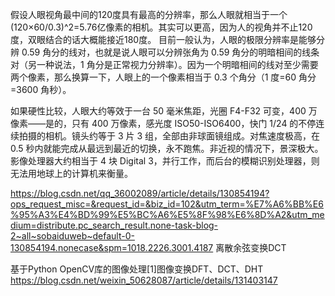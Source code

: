 假设人眼视角最中间的120度具有最高的分辨率，那么人眼就相当于一个(120×60/0.3)^2=5.76亿像素的相机。其实可以更高，因为人的视角并不止120度，双眼结合的话大概能接近180度。
目前一般认为，人眼的极限分辨率是能够分辨 0.59 角分的线对，也就是说人眼可以分辨张角为 0.59 角分的明暗相间的线条对（另一种说法，1 角分是正常视力分辨率）。因为一个明暗相间的线对至少需要两个像素，那么换算一下，人眼上的一个像素相当于 0.3 个角分（1 度=60 角分=3600 角秒）。

如果硬性比较，人眼大约等效于一台 50 毫米焦距，光圈 F4-F32 可变，400 万像素——是的，只有 400 万像素，感光度 ISO50-ISO6400，快门 1/24 的不停连续拍摄的相机。镜头约等于 3 片 3 组，全部由非球面镜组成。对焦速度极高，在 0.5 秒内就能完成从最远到最近的切换，永不跑焦。非近视的情况下，景深极大。 影像处理器大约相当于 4 块 Digital 3，并行工作，而后台的模糊识别处理器，则无法用地球上的计算机来衡量。









https://blog.csdn.net/qq_36002089/article/details/130854194?ops_request_misc=&request_id=&biz_id=102&utm_term=%E7%A6%BB%E6%95%A3%E4%BD%99%E5%BC%A6%E5%8F%98%E6%8D%A2&utm_medium=distribute.pc_search_result.none-task-blog-2~all~sobaiduweb~default-0-130854194.nonecase&spm=1018.2226.3001.4187
离散余弦变换DCT



基于Python OpenCV库的图像处理[1]图像变换DFT、DCT、DHT
https://blog.csdn.net/weixin_50628087/article/details/131403147








